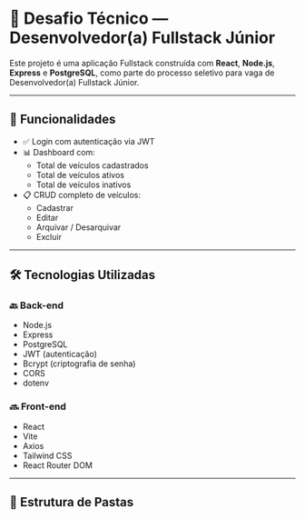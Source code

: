 # 🚗 Desafio Técnico — Desenvolvedor(a) Fullstack Júnior

Este projeto é uma aplicação Fullstack construída com **React**, **Node.js**, **Express** e **PostgreSQL**, como parte do processo seletivo para vaga de Desenvolvedor(a) Fullstack Júnior.

---

## 📌 Funcionalidades

- ✅ Login com autenticação via JWT
- 📊 Dashboard com:
  - Total de veículos cadastrados
  - Total de veículos ativos
  - Total de veículos inativos
- 📋 CRUD completo de veículos:
  - Cadastrar
  - Editar
  - Arquivar / Desarquivar
  - Excluir

---

## 🛠️ Tecnologias Utilizadas

### 🔙 Back-end
- Node.js
- Express
- PostgreSQL
- JWT (autenticação)
- Bcrypt (criptografia de senha)
- CORS
- dotenv

### 🔜 Front-end
- React
- Vite
- Axios
- Tailwind CSS
- React Router DOM

---

## 📁 Estrutura de Pastas
